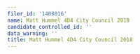 ```yaml
---
filer_id: '1408016'
name: Matt Hummel 4D4 City Council 2018
candidate_controlled_id: ''
data_warning: ''
title: Matt Hummel 4D4 City Council 2018
---
```

